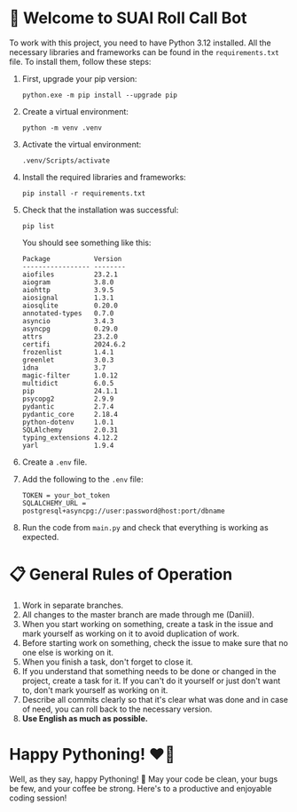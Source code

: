 # 🤝 Welcome to SUAI Roll Call Bot

To work with this project, you need to have Python 3.12 installed. All the necessary libraries and frameworks can be found in the `requirements.txt` file. To install them, follow these steps:

1. First, upgrade your pip version:

   ```
   python.exe -m pip install --upgrade pip
   ```

2. Create a virtual environment:

   ```
   python -m venv .venv
   ```

3. Activate the virtual environment:

   ```
   .venv/Scripts/activate
   ```

4. Install the required libraries and frameworks:

   ```
   pip install -r requirements.txt
   ```

5. Check that the installation was successful:

   ```
   pip list
   ```

   You should see something like this:

   ```
   Package           Version
   ----------------- --------
   aiofiles          23.2.1
   aiogram           3.8.0
   aiohttp           3.9.5
   aiosignal         1.3.1
   aiosqlite         0.20.0
   annotated-types   0.7.0
   asyncio           3.4.3
   asyncpg           0.29.0
   attrs             23.2.0
   certifi           2024.6.2
   frozenlist        1.4.1
   greenlet          3.0.3
   idna              3.7
   magic-filter      1.0.12
   multidict         6.0.5
   pip               24.1.1
   psycopg2          2.9.9
   pydantic          2.7.4
   pydantic_core     2.18.4
   python-dotenv     1.0.1
   SQLAlchemy        2.0.31
   typing_extensions 4.12.2
   yarl              1.9.4
   ```

6. Create a `.env` file.
7. Add the following to the `.env` file:

   ```
   TOKEN = your_bot_token
   SQLALCHEMY_URL = postgresql+asyncpg://user:password@host:port/dbname
   ```

8. Run the code from ```main.py``` and check that everything is working as expected.

# 📋 General Rules of Operation

1. Work in separate branches.
2. All changes to the master branch are made through me (Daniil).
3. When you start working on something, create a task in the issue and mark yourself as working on it to avoid duplication of work.
4. Before starting work on something, check the issue to make sure that no one else is working on it.
5. When you finish a task, don't forget to close it.
6. If you understand that something needs to be done or changed in the project, create a task for it. If you can't do it yourself or just don't want to, don't mark yourself as working on it.
7. Describe all commits clearly so that it's clear what was done and in case of need, you can roll back to the necessary version.
8. **Use English as much as possible.**

# Happy Pythoning! ❤️🐍

Well, as they say, happy Pythoning! 🐍 May your code be clean, your bugs be few, and your coffee be strong. Here's to a productive and enjoyable coding session!
